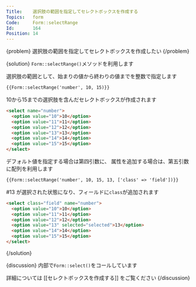 ```yaml
---
Title:    選択肢の範囲を指定してセレクトボックスを作成する
Topics:   form
Code:     Form::selectRange
Id:       164
Position: 14
---
```


{problem}
選択肢の範囲を指定してセレクトボックスを作成したい
{/problem}

{solution}
`Form::selectRange()`メソッドを利用します

選択肢の範囲として、始まりの値から終わりの値までを整数で指定します

```html
{{Form::selectRange('number', 10, 15)}}
```

10から15までの選択肢を含んだセレクトボックスが作成されます

```html
<select name="number">
  <option value="10">10</option>
  <option value="11">11</option>
  <option value="12">12</option>
  <option value="13">13</option>
  <option value="14">14</option>
  <option value="15">15</option>
</select>
```

デフォルト値を指定する場合は第四引数に、
属性を追加する場合は、第五引数に配列を利用します

```html
{{Form::selectRange('number', 10, 15, 13, ['class' => 'field'])}}
```

#13 が選択された状態になり、フィールドに`class`が追加されます

```html
<select class="field" name="number">
  <option value="10">10</option>
  <option value="11">11</option>
  <option value="12">12</option>
  <option value="13" selected="selected">13</option>
  <option value="14">14</option>
  <option value="15">15</option>
</select>
```
{/solution}

{discussion}
内部で`Form::select()`をコールしています

詳細については [[セレクトボックスを作成する]] をご覧ください
{/discussion}
